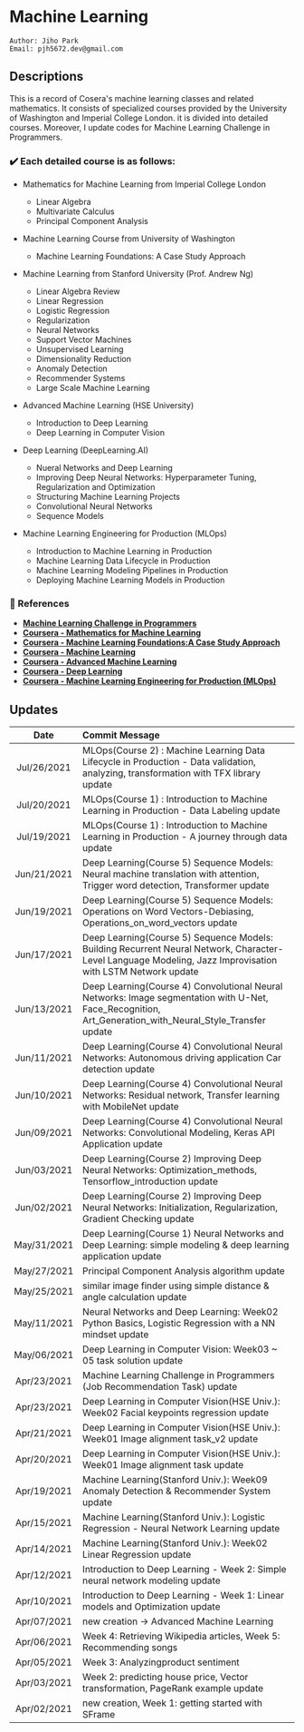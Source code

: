 # Machine Learning
````
Author: Jiho Park
Email: pjh5672.dev@gmail.com
````

## Descriptions
This is a record of Cosera's machine learning classes and related mathematics. It consists of specialized courses provided by the University of Washington and Imperial College London. it is divided into detailed courses. Moreover, I update codes for Machine Learning Challenge in Programmers.      
  
### ✔️ Each detailed course is as follows:   
- Mathematics for Machine Learning from Imperial College London     
    - Linear Algebra
    - Multivariate Calculus
    - Principal Component Analysis  

- Machine Learning Course from University of Washington   
    - Machine Learning Foundations: A Case Study Approach

- Machine Learning from Stanford University (Prof. Andrew Ng)  
    - Linear Algebra Review
    - Linear Regression 
    - Logistic Regression
    - Regularization
    - Neural Networks
    - Support Vector Machines
    - Unsupervised Learning
    - Dimensionality Reduction
    - Anomaly Detection
    - Recommender Systems
    - Large Scale Machine Learning

- Advanced Machine Learning (HSE University)
    - Introduction to Deep Learning
    - Deep Learning in Computer Vision

- Deep Learning (DeepLearning.AI)
    - Nueral Networks and Deep Learning
    - Improving Deep Neural Networks: Hyperparameter Tuning, Regularization and Optimization
    - Structuring Machine Learning Projects
    - Convolutional Neural Networks
    - Sequence Models

- Machine Learning Engineering for Production (MLOps)  
    - Introduction to Machine Learning in Production
    - Machine Learning Data Lifecycle in Production
    - Machine Learning Modeling Pipelines in Production
    - Deploying Machine Learning Models in Production



### :memo: References
- **[Machine Learning Challenge in Programmers](https://programmers.co.kr)** 
- **[Coursera - Mathematics for Machine Learning](https://www.coursera.org/specializations/mathematics-machine-learning?)**  
- **[Coursera - Machine Learning Foundations:A Case Study Approach](https://www.coursera.org/learn/ml-foundations?specialization=machine-learning)**    
- **[Coursera - Machine Learning](https://www.coursera.org/learn/machine-learning)**   
- **[Coursera - Advanced Machine Learning](https://www.coursera.org/specializations/aml)**   
- **[Coursera - Deep Learning](https://www.coursera.org/specializations/deep-learning)**    
- **[Coursera - Machine Learning Engineering for Production (MLOps)](https://www.coursera.org/specializations/machine-learning-engineering-for-production-mlops)**


## Updates
| Date | Commit Message |
|:----:|:----|
| Jul/26/2021 | MLOps(Course 2) : Machine Learning Data Lifecycle in Production - Data validation, analyzing, transformation with TFX library update |
| Jul/20/2021 | MLOps(Course 1) : Introduction to Machine Learning in Production - Data Labeling update |
| Jul/19/2021 | MLOps(Course 1) : Introduction to Machine Learning in Production - A journey through data update |
| Jun/21/2021 | Deep Learning(Course 5) Sequence Models: Neural machine translation with attention, Trigger word detection, Transformer update |
| Jun/19/2021 | Deep Learning(Course 5) Sequence Models: Operations on Word Vectors-Debiasing, Operations_on_word_vectors update |
| Jun/17/2021 | Deep Learning(Course 5) Sequence Models: Building Recurrent Neural Network, Character-Level Language Modeling, Jazz Improvisation with LSTM Network update |
| Jun/13/2021 | Deep Learning(Course 4) Convolutional Neural Networks: Image segmentation with U-Net, Face_Recognition, Art_Generation_with_Neural_Style_Transfer update |
| Jun/11/2021 | Deep Learning(Course 4) Convolutional Neural Networks: Autonomous driving application Car detection update |
| Jun/10/2021 | Deep Learning(Course 4) Convolutional Neural Networks: Residual network, Transfer learning with MobileNet update |
| Jun/09/2021 | Deep Learning(Course 4) Convolutional Neural Networks: Convolutional Modeling, Keras API Application update |
| Jun/03/2021 | Deep Learning(Course 2) Improving Deep Neural Networks: Optimization_methods, Tensorflow_introduction update |
| Jun/02/2021 | Deep Learning(Course 2) Improving Deep Neural Networks: Initialization, Regularization, Gradient Checking update |
| May/31/2021 | Deep Learning(Course 1) Neural Networks and Deep Learning: simple modeling & deep learning application update |
| May/27/2021 | Principal Component Analysis algorithm update |
| May/25/2021 | similar image finder using simple distance & angle calculation update |
| May/11/2021 | Neural Networks and Deep Learning: Week02 Python Basics, Logistic Regression with a NN mindset update |
| May/06/2021 | Deep Learning in Computer Vision: Week03 ~ 05 task solution update |
| Apr/23/2021 | Machine Learning Challenge in Programmers (Job Recommendation Task) update |
| Apr/23/2021 | Deep Learning in Computer Vision(HSE Univ.): Week02 Facial keypoints regression update |
| Apr/21/2021 | Deep Learning in Computer Vision(HSE Univ.): Week01 Image alignment task_v2 update |
| Apr/20/2021 | Deep Learning in Computer Vision(HSE Univ.): Week01 Image alignment task update |
| Apr/19/2021 | Machine Learning(Stanford Univ.): Week09 Anomaly Detection & Recommender System update |
| Apr/15/2021 | Machine Learning(Stanford Univ.): Logistic Regression - Neural Network Learning update |
| Apr/14/2021 | Machine Learning(Stanford Univ.): Week02 Linear Regression update |
| Apr/12/2021 | Introduction to Deep Learning - Week 2: Simple neural network modeling update | 
| Apr/10/2021 | Introduction to Deep Learning - Week 1: Linear models and Optimization update | 
| Apr/07/2021 | new creation -> Advanced Machine Learning | 
| Apr/06/2021 | Week 4: Retrieving Wikipedia articles, Week 5: Recommending songs | 
| Apr/05/2021 | Week 3: Analyzingproduct sentiment | 
| Apr/03/2021 | Week 2: predicting house price, Vector transformation, PageRank example update |
| Apr/02/2021 | new creation, Week 1: getting started with SFrame |



